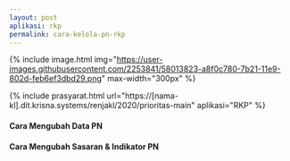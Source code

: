 ```yaml
---
layout: post
aplikasi: rkp
permalink: cara-kelola-pn-rkp
---
```


{% include image.html
    img="https://user-images.githubusercontent.com/2253841/58013823-a8f0c780-7b21-11e9-802d-feb6ef3dbd29.png"
    max-width="300px"
    %}

{% include prasyarat.html 
    url="https://[nama-kl].dit.krisna.systems/renjakl/2020/prioritas-main"
    aplikasi="RKP"
%}

#### Cara Mengubah Data PN

<object width="100%" height="500px" style="margin-bottom:2em;" data="/assets/dokumen/rkp/kelola-pn-rkp-2018-bappenas.pdf"></object>

#### Cara Mengubah Sasaran & Indikator PN

<object width="100%" height="500px" style="margin-bottom:2em;" data="/assets/dokumen/rkp/kelola-indikator-sasaran-pn-rkp-2018-bappenas.pdf"></object>